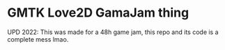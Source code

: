 # GMTK Love2D GamaJam thing

UPD 2022: This was made for a 48h game jam, this repo and its code is a complete mess lmao.
